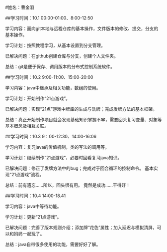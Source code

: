 #姓名：曹金羽



##学习时间：10.1  00:00-01:00、8:00-12:50

学习内容：面向git本地与远程仓库的基本操作，文件版本的修改、提交，分支的基本操作。

学习计划：按照教程学习，从基本设置到分支管理。

已解决问题：在github创建仓库与分支，创建个人文件夹。

总结：git是便于保存、调用版本的分布式控制系统软件。


##学习时间：10.2  9:00-11:00、15:00-20:00

学习内容：java中继承及相关功能，数组的使用。

学习计划：开始制作“21点游戏”。

已解决问题：实现“21点”游戏中牌库的生成与洗牌；完成发牌方法的基本框架。

总结：真正开始制作项目就会发现基础知识掌握不牢，需要回头复习变量、对象等基本概念及相互关联。

##学习时间：10.3  9：00-12:30、14:00-16:06

学习内容：复习java的传值机制，类的写法的调用等。

学习计划：继续制作“21点游戏”，必要时回看复习java知识。

已解决问题：修正了发牌方法中的bug；完成对于回合循环的控制命令。
           基本实现“21点游戏”流程。

总结：前有遗忘……所以，回头很有用。
        竟然是成功……干得好！

##学习时间：10.4  14:00-18.41

学习内容：java中等待功能。

学习计划：更新“21点游戏”。

已解决问题：完善了版本规则介绍；添加牌“花色”属性；加入延迟与模拟清屏，可以和妈妈一起玩了。

总结：java自带很多使用的功能，需要好好了解。
        


